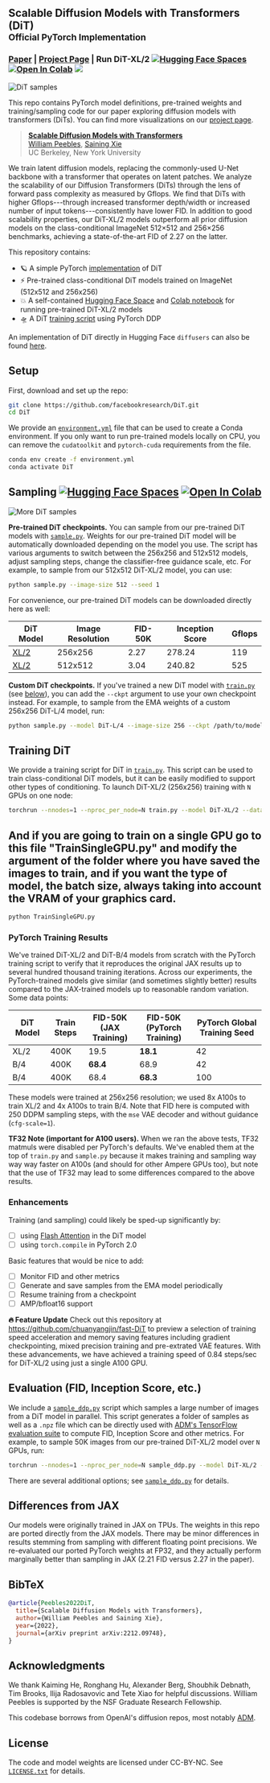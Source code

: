 ## Scalable Diffusion Models with Transformers (DiT)<br><sub>Official PyTorch Implementation</sub>

### [Paper](http://arxiv.org/abs/2212.09748) | [Project Page](https://www.wpeebles.com/DiT) | Run DiT-XL/2 [![Hugging Face Spaces](https://img.shields.io/badge/%F0%9F%A4%97%20Hugging%20Face-Spaces-blue)](https://huggingface.co/spaces/wpeebles/DiT) [![Open In Colab](https://colab.research.google.com/assets/colab-badge.svg)](http://colab.research.google.com/github/facebookresearch/DiT/blob/main/run_DiT.ipynb) <a href="https://replicate.com/arielreplicate/scalable_diffusion_with_transformers"><img src="https://replicate.com/arielreplicate/scalable_diffusion_with_transformers/badge"></a>

![DiT samples](visuals/sample_grid_0.png)

This repo contains PyTorch model definitions, pre-trained weights and training/sampling code for our paper exploring 
diffusion models with transformers (DiTs). You can find more visualizations on our [project page](https://www.wpeebles.com/DiT).

> [**Scalable Diffusion Models with Transformers**](https://www.wpeebles.com/DiT)<br>
> [William Peebles](https://www.wpeebles.com), [Saining Xie](https://www.sainingxie.com)
> <br>UC Berkeley, New York University<br>

We train latent diffusion models, replacing the commonly-used U-Net backbone with a transformer that operates on 
latent patches. We analyze the scalability of our Diffusion Transformers (DiTs) through the lens of forward pass 
complexity as measured by Gflops. We find that DiTs with higher Gflops---through increased transformer depth/width or
increased number of input tokens---consistently have lower FID. In addition to good scalability properties, our 
DiT-XL/2 models outperform all prior diffusion models on the class-conditional ImageNet 512×512 and 256×256 benchmarks, 
achieving a state-of-the-art FID of 2.27 on the latter.

This repository contains:

* 🪐 A simple PyTorch [implementation](models.py) of DiT
* ⚡️ Pre-trained class-conditional DiT models trained on ImageNet (512x512 and 256x256)
* 💥 A self-contained [Hugging Face Space](https://huggingface.co/spaces/wpeebles/DiT) and [Colab notebook](http://colab.research.google.com/github/facebookresearch/DiT/blob/main/run_DiT.ipynb) for running pre-trained DiT-XL/2 models
* 🛸 A DiT [training script](train.py) using PyTorch DDP

An implementation of DiT directly in Hugging Face `diffusers` can also be found [here](https://github.com/huggingface/diffusers/blob/main/docs/source/en/api/pipelines/dit.mdx).


## Setup

First, download and set up the repo:

```bash
git clone https://github.com/facebookresearch/DiT.git
cd DiT
```

We provide an [`environment.yml`](environment.yml) file that can be used to create a Conda environment. If you only want 
to run pre-trained models locally on CPU, you can remove the `cudatoolkit` and `pytorch-cuda` requirements from the file.

```bash
conda env create -f environment.yml
conda activate DiT
```


## Sampling [![Hugging Face Spaces](https://img.shields.io/badge/%F0%9F%A4%97%20Hugging%20Face-Spaces-blue)](https://huggingface.co/spaces/wpeebles/DiT) [![Open In Colab](https://colab.research.google.com/assets/colab-badge.svg)](http://colab.research.google.com/github/facebookresearch/DiT/blob/main/run_DiT.ipynb)
![More DiT samples](visuals/sample_grid_1.png)

**Pre-trained DiT checkpoints.** You can sample from our pre-trained DiT models with [`sample.py`](sample.py). Weights for our pre-trained DiT model will be 
automatically downloaded depending on the model you use. The script has various arguments to switch between the 256x256
and 512x512 models, adjust sampling steps, change the classifier-free guidance scale, etc. For example, to sample from
our 512x512 DiT-XL/2 model, you can use:

```bash
python sample.py --image-size 512 --seed 1
```

For convenience, our pre-trained DiT models can be downloaded directly here as well:

| DiT Model     | Image Resolution | FID-50K | Inception Score | Gflops | 
|---------------|------------------|---------|-----------------|--------|
| [XL/2](https://dl.fbaipublicfiles.com/DiT/models/DiT-XL-2-256x256.pt) | 256x256          | 2.27    | 278.24          | 119    |
| [XL/2](https://dl.fbaipublicfiles.com/DiT/models/DiT-XL-2-512x512.pt) | 512x512          | 3.04    | 240.82          | 525    |


**Custom DiT checkpoints.** If you've trained a new DiT model with [`train.py`](train.py) (see [below](#training-dit)), you can add the `--ckpt`
argument to use your own checkpoint instead. For example, to sample from the EMA weights of a custom 
256x256 DiT-L/4 model, run:

```bash
python sample.py --model DiT-L/4 --image-size 256 --ckpt /path/to/model.pt
```


## Training DiT

We provide a training script for DiT in [`train.py`](train.py). This script can be used to train class-conditional 
DiT models, but it can be easily modified to support other types of conditioning. To launch DiT-XL/2 (256x256) training with `N` GPUs on 
one node:

```bash
torchrun --nnodes=1 --nproc_per_node=N train.py --model DiT-XL/2 --data-path /path/to/imagenet/train
```

## And if you are going to train on a single GPU go to this file "TrainSingleGPU.py" and modify the argument of the folder where you have saved the images to train, and if you want the type of model, the batch size, always taking into account the VRAM of your graphics card.

```bash
python TrainSingleGPU.py
```

### PyTorch Training Results

We've trained DiT-XL/2 and DiT-B/4 models from scratch with the PyTorch training script
to verify that it reproduces the original JAX results up to several hundred thousand training iterations. Across our experiments, the PyTorch-trained models give 
similar (and sometimes slightly better) results compared to the JAX-trained models up to reasonable random variation. Some data points:

| DiT Model  | Train Steps | FID-50K<br> (JAX Training) | FID-50K<br> (PyTorch Training) | PyTorch Global Training Seed |
|------------|-------------|----------------------------|--------------------------------|------------------------------|
| XL/2       | 400K        | 19.5                       | **18.1**                       | 42                           |
| B/4        | 400K        | **68.4**                   | 68.9                           | 42                           |
| B/4        | 400K        | 68.4                       | **68.3**                       | 100                          |

These models were trained at 256x256 resolution; we used 8x A100s to train XL/2 and 4x A100s to train B/4. Note that FID 
here is computed with 250 DDPM sampling steps, with the `mse` VAE decoder and without guidance (`cfg-scale=1`). 

**TF32 Note (important for A100 users).** When we ran the above tests, TF32 matmuls were disabled per PyTorch's defaults. 
We've enabled them at the top of `train.py` and `sample.py` because it makes training and sampling way way way faster on 
A100s (and should for other Ampere GPUs too), but note that the use of TF32 may lead to some differences compared to 
the above results.

### Enhancements
Training (and sampling) could likely be sped-up significantly by:
- [ ] using [Flash Attention](https://github.com/HazyResearch/flash-attention) in the DiT model
- [ ] using `torch.compile` in PyTorch 2.0

Basic features that would be nice to add:
- [ ] Monitor FID and other metrics
- [ ] Generate and save samples from the EMA model periodically
- [ ] Resume training from a checkpoint
- [ ] AMP/bfloat16 support

**🔥 Feature Update** Check out this repository at https://github.com/chuanyangjin/fast-DiT to preview a selection of training speed acceleration and memory saving features including gradient checkpointing, mixed precision training and pre-extrated VAE features. With these advancements, we have achieved a training speed of 0.84 steps/sec for DiT-XL/2 using just a single A100 GPU.

## Evaluation (FID, Inception Score, etc.)

We include a [`sample_ddp.py`](sample_ddp.py) script which samples a large number of images from a DiT model in parallel. This script 
generates a folder of samples as well as a `.npz` file which can be directly used with [ADM's TensorFlow
evaluation suite](https://github.com/openai/guided-diffusion/tree/main/evaluations) to compute FID, Inception Score and
other metrics. For example, to sample 50K images from our pre-trained DiT-XL/2 model over `N` GPUs, run:

```bash
torchrun --nnodes=1 --nproc_per_node=N sample_ddp.py --model DiT-XL/2 --num-fid-samples 50000
```

There are several additional options; see [`sample_ddp.py`](sample_ddp.py) for details. 


## Differences from JAX

Our models were originally trained in JAX on TPUs. The weights in this repo are ported directly from the JAX models. 
There may be minor differences in results stemming from sampling with different floating point precisions. We re-evaluated 
our ported PyTorch weights at FP32, and they actually perform marginally better than sampling in JAX (2.21 FID 
versus 2.27 in the paper).


## BibTeX

```bibtex
@article{Peebles2022DiT,
  title={Scalable Diffusion Models with Transformers},
  author={William Peebles and Saining Xie},
  year={2022},
  journal={arXiv preprint arXiv:2212.09748},
}
```


## Acknowledgments
We thank Kaiming He, Ronghang Hu, Alexander Berg, Shoubhik Debnath, Tim Brooks, Ilija Radosavovic and Tete Xiao for helpful discussions. 
William Peebles is supported by the NSF Graduate Research Fellowship.

This codebase borrows from OpenAI's diffusion repos, most notably [ADM](https://github.com/openai/guided-diffusion).


## License
The code and model weights are licensed under CC-BY-NC. See [`LICENSE.txt`](LICENSE.txt) for details.
